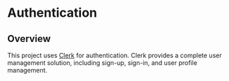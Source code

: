 # Authentication

## Overview

This project uses [Clerk](https://clerk.dev) for authentication.
Clerk provides a complete user management solution, including sign-up, sign-in,
and user profile management.
